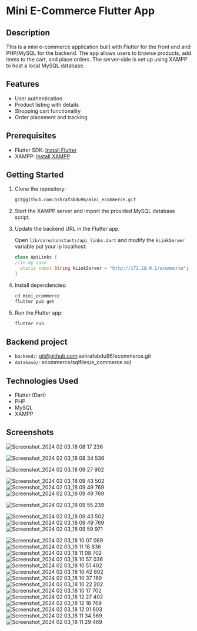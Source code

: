 # Mini E-Commerce Flutter App

## Description

This is a mini e-commerce application built with Flutter for the front end and PHP/MySQL for the backend. The app allows users to browse products, add items to the cart, and place orders. The server-side is set up using XAMPP to host a local MySQL database.

## Features

- User authentication
- Product listing with details
- Shopping cart functionality
- Order placement and tracking

## Prerequisites

- Flutter SDK: [Install Flutter](https://flutter.dev/docs/get-started/install)
- XAMPP: [Install XAMPP](https://www.apachefriends.org/index.html)

## Getting Started

1. Clone the repository:

    ```bash
    git@github.com:ashrafabdu96/mini_ecommerce.git
    ```

2. Start the XAMPP server and import the provided MySQL database script.

3. Update the backend URL in the Flutter app:

    Open `lib/core/constants/api_links.dart` and modify the `kLinkServer` variable put your ip localhost:

    ```dart
    class ApiLinks {
    //in my case
      static const String kLinkServer = "http://172.28.0.1/ecommerce";
    }
    ```

4. Install dependencies:

    ```bash
    cd mini_ecommerce
    flutter pub get
    ```

5. Run the Flutter app:

    ```bash
    flutter run
    ```

## Backend project
- `backend/`: git@github.com:ashrafabdu96/ecommerce.git 
- `database/`: ecommerce/sqlfiles/e_commerce.sql

## Technologies Used

- Flutter (Dart)
- PHP
- MySQL
- XAMPP
## Screenshots

![Screenshot_2024 02 03_18 08 17 236](https://github.com/ashrafabdu96/mini_ecommerce/assets/157527434/8f8586fa-2648-45ff-ac45-5d7b28b7558e)


![Screenshot_2024 02 03_18 08 34 536](https://github.com/ashrafabdu96/mini_ecommerce/assets/157527434/85aa491e-ee40-463b-9116-aabfcbc55042)


![Screenshot_2024 02 03_18 09 27 902](https://github.com/ashrafabdu96/mini_ecommerce/assets/157527434/84db20e0-f99c-4dff-988d-44733f85e940)

![Screenshot_2024 02 03_18 09 43 502](https://github.com/ashrafabdu96/mini_ecommerce/assets/157527434/6d54c3a5-ae23-4144-aee1-1297a7cdbdc7)
![Screenshot_2024 02 03_18 09 49 769](https://github.com/ashrafabdu96/mini_ecommerce/assets/157527434/746eb2be-0e0f-41af-bad0-41242fa68321)
![Screenshot_2024 02 03_18 09 49 769](https://github.com/ashrafabdu96/mini_ecommerce/assets/157527434/78343db3-d830-4276-a6fb-61db060b58bb)

![Screenshot_2024 02 03_18 09 55 239](https://github.com/ashrafabdu96/mini_ecommerce/assets/157527434/914c48b6-0cc2-4908-8e22-6c32c360dcea)

![Screenshot_2024 02 03_18 09 43 502](https://github.com/ashrafabdu96/mini_ecommerce/assets/157527434/f0256878-4ea0-4fbe-9cf4-85d8978759f9)
![Screenshot_2024 02 03_18 09 49 769](https://github.com/ashrafabdu96/mini_ecommerce/assets/157527434/17455289-7d39-49cb-b551-bbfe3ceb5254)![Screenshot_2024 02 03_18 09 59 971](https://github.com/ashrafabdu96/mini_ecommerce/assets/157527434/045d71eb-4026-47f2-ace3-9654be11bc51)

![Screenshot_2024 02 03_18 10 07 069](https://github.com/ashrafabdu96/mini_ecommerce/assets/157527434/b0c4df73-c926-48ec-8b3d-ffe0152e168a)
![Screenshot_2024 02 03_18 11 18 836](https://github.com/ashrafabdu96/mini_ecommerce/assets/157527434/7ea03388-e5ab-48cf-ad41-a23a2b898fea)
![Screenshot_2024 02 03_18 11 08 702](https://github.com/ashrafabdu96/mini_ecommerce/assets/157527434/a6a26d0c-3daa-4844-aa4d-82f1f0701774)
![Screenshot_2024 02 03_18 10 57 036](https://github.com/ashrafabdu96/mini_ecommerce/assets/157527434/ad5dafc8-41a6-4a97-a625-b4e43e4102c0)
![Screenshot_2024 02 03_18 10 51 402](https://github.com/ashrafabdu96/mini_ecommerce/assets/157527434/efbcc6e7-2204-45c0-b581-0d2ac8bb15dc)
![Screenshot_2024 02 03_18 10 42 802](https://github.com/ashrafabdu96/mini_ecommerce/assets/157527434/3c554ff9-aede-4bf5-b856-b66c2bf58989)
![Screenshot_2024 02 03_18 10 37 169](https://github.com/ashrafabdu96/mini_ecommerce/assets/157527434/6d828b4b-368f-4769-bf16-9eab24691a9a)
![Screenshot_2024 02 03_18 10 22 202](https://github.com/ashrafabdu96/mini_ecommerce/assets/157527434/83e775e8-de3d-4c53-8169-c132a471eba8)
![Screenshot_2024 02 03_18 10 17 702](https://github.com/ashrafabdu96/mini_ecommerce/assets/157527434/c35002aa-8981-4251-a0c0-4356eb7186f7)
![Screenshot_2024 02 03_18 12 27 402](https://github.com/ashrafabdu96/mini_ecommerce/assets/157527434/1d166249-4738-4904-8e84-3a049b942520)
![Screenshot_2024 02 03_18 12 18 769](https://github.com/ashrafabdu96/mini_ecommerce/assets/157527434/d6609688-0904-4849-9840-29721cfeedc1)
![Screenshot_2024 02 03_18 12 01 603](https://github.com/ashrafabdu96/mini_ecommerce/assets/157527434/8568dff0-a33c-4cf0-a4fb-7e64d65281aa)
![Screenshot_2024 02 03_18 11 34 569](https://github.com/ashrafabdu96/mini_ecommerce/assets/157527434/059230d2-ecf0-4b52-9baa-4e1aab73c051)
![Screenshot_2024 02 03_18 11 29 469](https://github.com/ashrafabdu96/mini_ecommerce/assets/157527434/d20b6ab0-6921-4580-8d69-c7e09ba88ed5)

